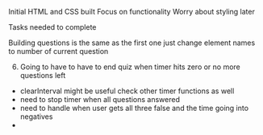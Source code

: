Initial HTML and CSS built
Focus on functionality
Worry about styling later


Tasks needed to complete
<!-- 1. Clicking the start button starts timer countdown
- add event listener to the button to start the quiz 
- add a function to that event listener and have it start the counting down on the timer 

2. When start quiz button is clicked display the first question and get rid of starting content
- create function that dynamically generates the questions and answers
- this function also gets rid of initial content displayed when page is loaded 

3. Add function to remove question and present a new one when answered correct 
- added remove() to questionOneEl

4. Add a function to remove question, present a new one, and deduct 10 seconds from the time when answered incorrect 
- added remove() to questionOneEl
- deducted time by setting timeLeft -= 30;

5. Build the question 2
- generate a question dynamically after question one is answered and alert is clicked -->

Building questions is the same as the first one just change element names to number of current question

6. Going to have to have to end quiz when timer hits zero or no more questions left
- clearInterval might be useful check other timer functions as well
- need to stop timer when all questions answered
- need to handle when user gets all three false and the time going into negatives 
- 